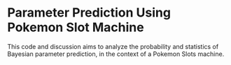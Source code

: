 # Parameter Prediction Using Pokemon Slot Machine

This code and discussion aims to analyze the probability and statistics of Bayesian parameter prediction, in the context of a Pokemon Slots machine.
